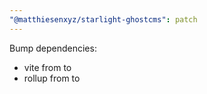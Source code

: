 ```yaml
---
"@matthiesenxyz/starlight-ghostcms": patch
---
```


Bump dependencies:

- vite from to
- rollup from to
